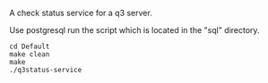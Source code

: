 
A check status service for a q3 server. 


Use postgresql
run the script which is located in the "sql" directory.

```
cd Default
make clean
make
./q3status-service 
```
